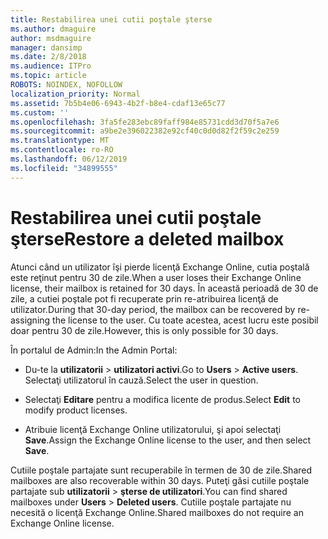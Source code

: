 ```yaml
---
title: Restabilirea unei cutii poştale şterse
ms.author: dmaguire
author: msdmaguire
manager: dansimp
ms.date: 2/8/2018
ms.audience: ITPro
ms.topic: article
ROBOTS: NOINDEX, NOFOLLOW
localization_priority: Normal
ms.assetid: 7b5b4e06-6943-4b2f-b8e4-cdaf13e65c77
ms.custom: ''
ms.openlocfilehash: 3fa5fe283ebc89faff984e85731cdd3d70f5a7e6
ms.sourcegitcommit: a9be2e396022382e92cf40c0d0d82f2f59c2e259
ms.translationtype: MT
ms.contentlocale: ro-RO
ms.lasthandoff: 06/12/2019
ms.locfileid: "34899555"
---
```

# <a name="restore-a-deleted-mailbox"></a><span data-ttu-id="26aac-102">Restabilirea unei cutii poştale şterse</span><span class="sxs-lookup"><span data-stu-id="26aac-102">Restore a deleted mailbox</span></span>

<span data-ttu-id="26aac-103">Atunci când un utilizator îşi pierde licenţă Exchange Online, cutia poştală este reţinut pentru 30 de zile.</span><span class="sxs-lookup"><span data-stu-id="26aac-103">When a user loses their Exchange Online license, their mailbox is retained for 30 days.</span></span> <span data-ttu-id="26aac-104">În această perioadă de 30 de zile, a cutiei poştale pot fi recuperate prin re-atribuirea licenţă de utilizator.</span><span class="sxs-lookup"><span data-stu-id="26aac-104">During that 30-day period, the mailbox can be recovered by re-assigning the license to the user.</span></span> <span data-ttu-id="26aac-105">Cu toate acestea, acest lucru este posibil doar pentru 30 de zile.</span><span class="sxs-lookup"><span data-stu-id="26aac-105">However, this is only possible for 30 days.</span></span>
  
<span data-ttu-id="26aac-106">În portalul de Admin:</span><span class="sxs-lookup"><span data-stu-id="26aac-106">In the Admin Portal:</span></span>
  
- <span data-ttu-id="26aac-107">Du-te la **utilizatorii** \> **utilizatori activi**.</span><span class="sxs-lookup"><span data-stu-id="26aac-107">Go to **Users** \> **Active users**.</span></span> <span data-ttu-id="26aac-108">Selectaţi utilizatorul în cauză.</span><span class="sxs-lookup"><span data-stu-id="26aac-108">Select the user in question.</span></span>

- <span data-ttu-id="26aac-109">Selectaţi **Editare** pentru a modifica licente de produs.</span><span class="sxs-lookup"><span data-stu-id="26aac-109">Select **Edit** to modify product licenses.</span></span>

- <span data-ttu-id="26aac-110">Atribuie licenţă Exchange Online utilizatorului, şi apoi selectaţi **Save**.</span><span class="sxs-lookup"><span data-stu-id="26aac-110">Assign the Exchange Online license to the user, and then select **Save**.</span></span>

<span data-ttu-id="26aac-111">Cutiile poştale partajate sunt recuperabile în termen de 30 de zile.</span><span class="sxs-lookup"><span data-stu-id="26aac-111">Shared mailboxes are also recoverable within 30 days.</span></span> <span data-ttu-id="26aac-112">Puteţi găsi cutiile poştale partajate sub **utilizatorii** \> **şterse de utilizatori**.</span><span class="sxs-lookup"><span data-stu-id="26aac-112">You can find shared mailboxes under **Users** \> **Deleted users**.</span></span> <span data-ttu-id="26aac-113">Cutiile poştale partajate nu necesită o licenţă Exchange Online.</span><span class="sxs-lookup"><span data-stu-id="26aac-113">Shared mailboxes do not require an Exchange Online license.</span></span>
  